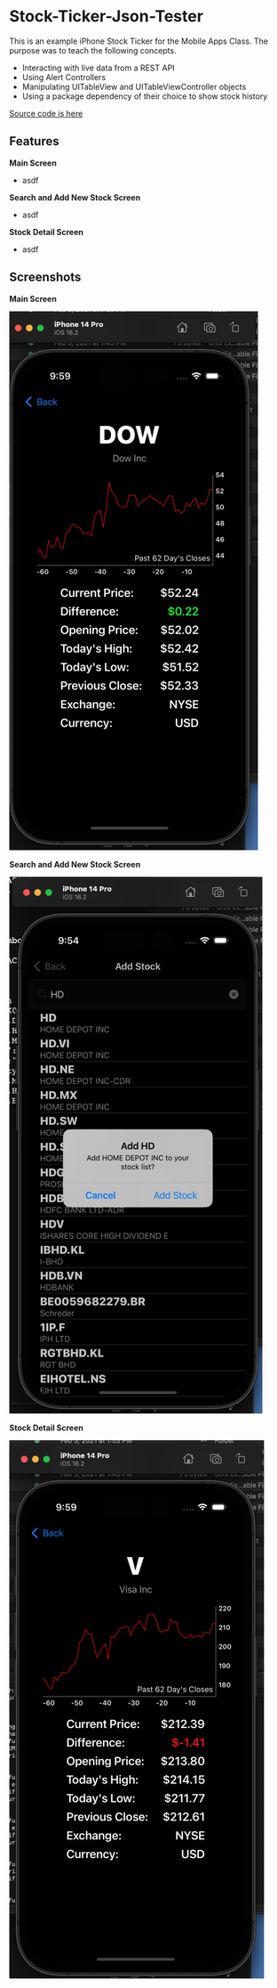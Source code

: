 # Stock-Ticker-Json-Tester

This is an example iPhone Stock Ticker for the Mobile Apps Class.  The purpose was to teach the following concepts.

- Interacting with live data from a REST API
- Using Alert Controllers
- Manipulating UITableView and UITableViewController objects
- Using a package dependency of their choice to show stock history

[Source code is here](https://github.com/rshunter05/Stock-Ticker-Json-Tester/tree/main/Stock%20Ticker%20Json%20Tester)


## Features

**Main Screen**
- asdf

**Search and Add New Stock Screen**
- asdf

**Stock Detail Screen**
- asdf


## Screenshots

**Main Screen**

   ![Main Screen](https://github.com/rshunter05/Stock-Ticker-Json-Tester/blob/main/pics/Screen%20Shot%202023-01-05%20at%209.59.07%20AM.png)

**Search and Add New Stock Screen**

   ![Search / Add Stock Screen](https://github.com/rshunter05/Stock-Ticker-Json-Tester/blob/main/pics/Screen%20Shot%202023-01-05%20at%209.54.19%20AM.png)

**Stock Detail Screen**

   ![](https://github.com/rshunter05/Stock-Ticker-Json-Tester/blob/main/pics/Screen%20Shot%202023-01-05%20at%209.59.00%20AM.png)

